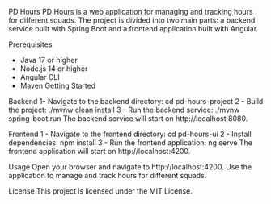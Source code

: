 PD Hours
PD Hours is a web application for managing and tracking hours for different squads. The project is divided into two main parts: a backend service built with Spring Boot and a frontend application built with Angular.

Prerequisites
 - Java 17 or higher
 - Node.js 14 or higher
 - Angular CLI
 - Maven
Getting Started

Backend
1- Navigate to the backend directory:
  cd pd-hours-project
2 - Build the project:
   ./mvnw clean install
3 - Run the backend service:
   ./mvnw spring-boot:run
The backend service will start on http://localhost:8080.

Frontend
1 - Navigate to the frontend directory:
  cd pd-hours-ui
2 - Install dependencies:
  npm install
3 - Run the frontend application:
  ng serve
The frontend application will start on http://localhost:4200.

Usage
Open your browser and navigate to http://localhost:4200.
Use the application to manage and track hours for different squads.

License
This project is licensed under the MIT License.

